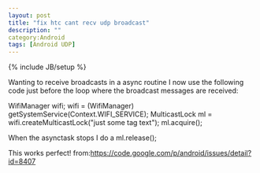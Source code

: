 ```yaml
---
layout: post
title: "fix htc cant recv udp broadcast"
description: ""
category:Android 
tags: [Android UDP]
---
```

{% include JB/setup %}

Wanting to receive broadcasts in a async routine I now use the following code just before the loop where the broadcast messages are received:

WifiManager wifi;
wifi = (WifiManager) getSystemService(Context.WIFI_SERVICE);
MulticastLock ml = wifi.createMulticastLock("just some tag text");
ml.acquire();

When the asynctask stops I do a 
ml.release();

This works perfect!
from:https://code.google.com/p/android/issues/detail?id=8407
